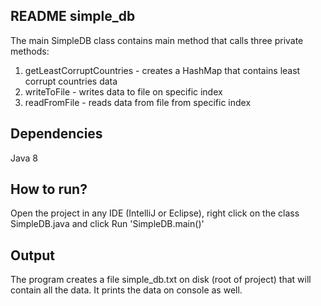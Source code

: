 README simple_db
-----------------
The main SimpleDB class contains main method that calls three private methods:

1) getLeastCorruptCountries - creates a HashMap that contains least corrupt countries data
2) writeToFile - writes data to file on specific index
3) readFromFile - reads data from file from specific index

Dependencies
-----------------

Java 8


How to run?
-----------------

Open the project in any IDE (IntelliJ or Eclipse), right click on the class SimpleDB.java and click Run 'SimpleDB.main()'


Output
-----------------

The program creates a file simple_db.txt on disk (root of project) that will contain all the data.
It prints the data on console as well.
